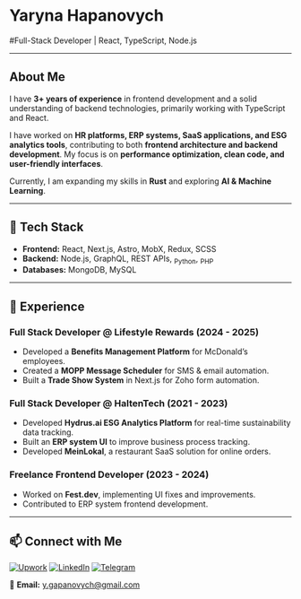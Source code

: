 # Yaryna Hapanovych

#Full-Stack Developer | React, TypeScript, Node.js


---

## About Me

I have **3+ years of experience** in frontend development and a solid understanding of backend technologies, primarily working with TypeScript and React. 

I have worked on **HR platforms, ERP systems, SaaS applications, and ESG analytics tools**, contributing to both **frontend architecture and backend development**. My focus is on **performance optimization, clean code, and user-friendly interfaces**.  

Currently, I am expanding my skills in **Rust** and exploring **AI & Machine Learning**.

---

## 🔧 Tech Stack

- **Frontend:** React, Next.js, Astro, MobX, Redux, SCSS  
- **Backend:** Node.js, GraphQL, REST APIs, <sub>Python</sub>, <sub>PHP</sub>  
- **Databases:** MongoDB, MySQL  
 

---

## 💼 Experience

### **Full Stack Developer @ Lifestyle Rewards (2024 - 2025)**
- Developed a **Benefits Management Platform** for McDonald’s employees.
- Created a **MOPP Message Scheduler** for SMS & email automation.
- Built a **Trade Show System** in Next.js for Zoho form automation.

### **Full Stack Developer @ HaltenTech (2021 - 2023)**
- Developed **Hydrus.ai ESG Analytics Platform** for real-time sustainability data tracking.
- Built an **ERP system UI** to improve business process tracking.
- Developed **MeinLokal**, a restaurant SaaS solution for online orders.

### **Freelance Frontend Developer (2023 - 2024)**
- Worked on **Fest.dev**, implementing UI fixes and improvements.
- Contributed to ERP system frontend development.

---


## 📫 Connect with Me
[![Upwork](https://img.shields.io/badge/Upwork-Profile-green?logo=upwork)](https://www.upwork.com/freelancers/~01736e3d0646a011a7) 
[![LinkedIn](https://img.shields.io/badge/LinkedIn-Connect-blue?logo=linkedin)](https://www.linkedin.com/in/yaryna-hapanovych-84a943152) 
[![Telegram](https://img.shields.io/badge/Telegram-Chat-blue?logo=telegram)](https://t.me/Yaryna_Hapanovych)  

📧 **Email:** [y.gapanovych@gmail.com](mailto:y.gapanovych@gmail.com) 
